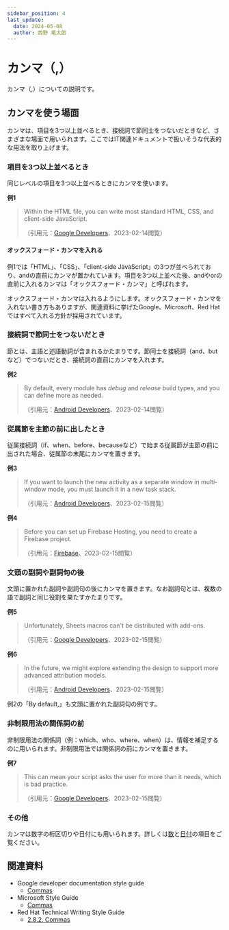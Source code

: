 ```yaml
---
sidebar_position: 4
last_update:
  date: 2024-05-08
  author: 西野 竜太郎
---
```


# カンマ（,）

カンマ（,）についての説明です。

## カンマを使う場面

カンマは、項目を3つ以上並べるとき、接続詞で節同士をつないだときなど、さまざまな場面で用いられます。ここではIT関連ドキュメントで扱いそうな代表的な用法を取り上げます。

### 項目を3つ以上並べるとき

同じレベルの項目を3つ以上並べるときにカンマを使います。

**例1**

> Within the HTML file, you can write most standard HTML, CSS, and client-side JavaScript. 
>
> （引用元：[Google Developers](https://developers.google.com/apps-script/guides/html)、2023-02-14閲覧）

#### オックスフォード・カンマを入れる

例1では「HTML」、「CSS」、「client-side JavaScript」の3つが並べられており、andの直前にカンマが置かれています。項目を3つ以上並べた後、andやorの直前に入れるカンマは「オックスフォード・カンマ」と呼ばれます。

オックスフォード・カンマは入れるようにします。オックスフォード・カンマを入れない書き方もありますが、関連資料に挙げたGoogle、Microsoft、Red Hatではすべて入れる方針が採用されています。

### 接続詞で節同士をつないだとき

節とは、主語と述語動詞が含まれるかたまりです。節同士を接続詞（and、butなど）でつないだとき、接続詞の直前にカンマを入れます。

**例2**

> By default, every module has _debug_ and _release_ build types, and you can define more as needed.
> 
> （引用元：[Android Developers](https://developer.android.com/studio/projects?hl=en)、2023-02-14閲覧）

### 従属節を主節の前に出したとき

従属接続詞（if、when、before、becauseなど）で始まる従属節が主節の前に出された場合、従属節の末尾にカンマを置きます。

**例3**

> If you want to launch the new activity as a separate window in multi-window mode, you must launch it in a new task stack.
> 
> （引用元：[Android Developers](https://developer.android.com/guide/topics/large-screens/multi-window-support?hl=en)、2023-02-15閲覧）

**例4**

> Before you can set up Firebase Hosting, you need to create a Firebase project.
> 
> （引用元：[Firebase](https://firebase.google.com/docs/hosting/quickstart)、2023-02-15閲覧）

### 文頭の副詞や副詞句の後

文頭に置かれた副詞や副詞句の後にカンマを置きます。なお副詞句とは、複数の語で副詞と同じ役割を果たすかたまりです。

**例5**

> Unfortunately, Sheets macros can't be distributed with add-ons. 
>
> （引用元：[Google Developers](https://developers.google.com/apps-script/add-ons/editors/sheets)、2023-02-15閲覧）

**例6**

> In the future, we might explore extending the design to support more advanced attribution models.
>
> （引用元：[Android Developers](https://developer.android.com/design-for-safety/privacy-sandbox/attribution?hl=en)、2023-02-15閲覧）

例2の「By default,」も文頭に置かれた副詞句の例です。

### 非制限用法の関係詞の前

非制限用法の関係詞（例：which、who、where、when）は、情報を補足するのに用いられます。非制限用法では関係詞の前にカンマを置きます。

**例7**

> This can mean your script asks the user for more than it needs, which is bad practice. 
>
> （引用元：[Google Developers](https://developers.google.com/apps-script/concepts/scopes)、2023-02-15閲覧）

### その他

カンマは数字の桁区切りや日付にも用いられます。詳しくは[数](../standard-information/numbers.md#桁区切りと小数点)と[日付](../standard-information/dates-times)の項目をご覧ください。

## 関連資料

- Google developer documentation style guide
    - [Commas](https://developers.google.com/style/commas)
- Microsoft Style Guide
    - [Commas](https://learn.microsoft.com/en-us/style-guide/punctuation/commas)
- Red Hat Technical Writing Style Guide
    - [⁠2.8.2. Commas](https://stylepedia.net/style/6.0/#commas)